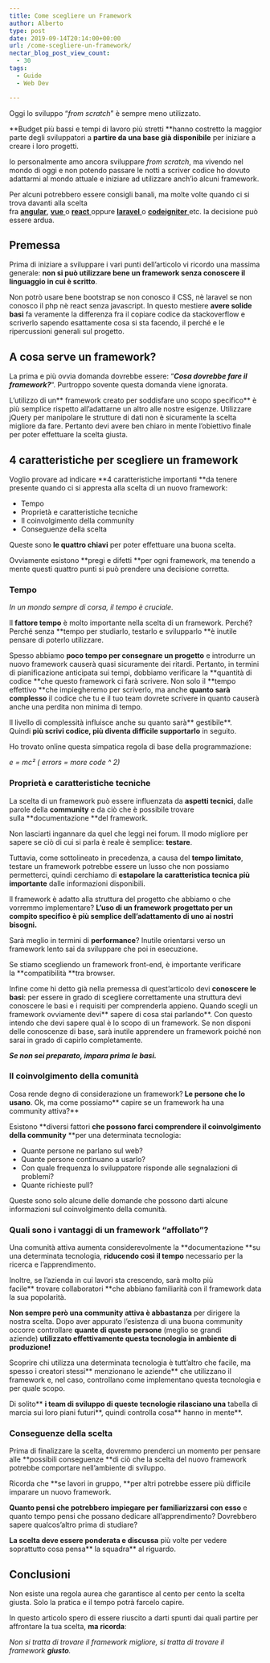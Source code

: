 ```yaml
---
title: Come scegliere un Framework
author: Alberto
type: post
date: 2019-09-14T20:14:00+00:00
url: /come-scegliere-un-framework/
nectar_blog_post_view_count:
  - 30
tags:
  - Guide
  - Web Dev

---
```

Oggi lo sviluppo “_from scratch_” è sempre meno utilizzato.

**Budget più bassi e tempi di lavoro più stretti&nbsp;**hanno costretto la maggior parte degli sviluppatori a&nbsp;**partire da una base già disponibile**&nbsp;per iniziare a creare i loro progetti.

Io personalmente amo ancora sviluppare&nbsp;_from scratch_, ma vivendo nel mondo di oggi e non potendo passare le notti a scriver codice ho dovuto adattarmi al mondo attuale e iniziare ad utilizzare anch’io alcuni framework.

Per alcuni potrebbero essere consigli banali, ma molte volte quando ci si trova davanti alla scelta fra&nbsp;**<a href="https://angular.io/" target="_blank" rel="noreferrer noopener">angular</a>**,&nbsp;<a href="https://vuejs.org/" target="_blank" rel="noreferrer noopener"><strong>vue</strong>&nbsp;</a>o&nbsp;<a href="https://it.reactjs.org/" target="_blank" rel="noreferrer noopener"><strong>react</strong>&nbsp;</a>oppure&nbsp;<a href="https://laravel.com/" target="_blank" rel="noreferrer noopener"><strong>laravel</strong>&nbsp;</a>o&nbsp;<a href="https://codeigniter.com/" target="_blank" rel="noreferrer noopener"><strong>codeigniter</strong>&nbsp;</a>etc. la decisione può essere ardua.

## Premessa

Prima di iniziare a sviluppare i vari punti dell’articolo vi ricordo una massima generale:&nbsp;**non si può utilizzare bene un framework senza conoscere il linguaggio in cui è scritto**.

Non potrò usare bene bootstrap se non conosco il CSS, nè laravel se non conosco il php nè react senza javascript. In questo mestiere&nbsp;**avere solide basi**&nbsp;fa veramente la differenza fra il copiare codice da stackoverflow e scriverlo sapendo esattamente cosa si sta facendo, il perché e le ripercussioni generali sul progetto.

## A cosa serve un framework?

La prima e più ovvia domanda dovrebbe essere: “**_Cosa dovrebbe fare il framework?_**“. Purtroppo sovente questa domanda viene ignorata.

L’utilizzo di un**&nbsp;framework creato per soddisfare uno scopo specifico**&nbsp;è più semplice rispetto all’adattarne un altro alle nostre esigenze.
Utilizzare jQuery per manipolare le strutture di dati non è sicuramente la scelta migliore da fare.
Pertanto devi avere ben chiaro in mente l’obiettivo finale per poter effettuare la scelta giusta.

## 4 caratteristiche per scegliere un framework

Voglio provare ad indicare&nbsp;**4 caratteristiche importanti&nbsp;**da tenere presente quando ci si appresta alla scelta di un nuovo framework:

  * Tempo
  * Proprietà e caratteristiche tecniche
  * Il coinvolgimento della community
  * Conseguenze della scelta

Queste sono&nbsp;**le quattro chiavi**&nbsp;per poter effettuare una buona scelta.

Ovviamente esistono&nbsp;**pregi e difetti&nbsp;**per ogni framework, ma tenendo a mente questi quattro punti si può prendere una decisione corretta.

### Tempo

_In un mondo sempre di corsa, il tempo è cruciale._

Il&nbsp;**fattore tempo**&nbsp;è molto importante nella scelta di un framework. Perché? Perché senza&nbsp;**tempo per studiarlo, testarlo e svilupparlo&nbsp;**è inutile pensare di poterlo utilizzare.

Spesso abbiamo&nbsp;**poco tempo per consegnare un progetto**&nbsp;e introdurre un nuovo framework causerà quasi sicuramente dei ritardi. Pertanto, in termini di pianificazione anticipata sui tempi, dobbiamo verificare la&nbsp;**quantità di codice&nbsp;**che questo framework ci farà scrivere. Non solo il&nbsp;**tempo effettivo&nbsp;**che impiegheremo per scriverlo, ma anche&nbsp;**quanto sarà complesso**&nbsp;il codice che tu e il tuo team dovrete scrivere in quanto causerà anche una perdita non minima di tempo.

Il livello di complessità influisce anche su quanto sarà**&nbsp;gestibile**.
Quindi&nbsp;**più scrivi codice, più diventa difficile supportarlo**&nbsp;in seguito.

Ho trovato online questa simpatica regola di base della programmazione:

_e = mc² (_&nbsp;_errors_&nbsp;_= more code ^ 2)_

### Proprietà e caratteristiche tecniche

La scelta di un framework può essere influenzata da&nbsp;**aspetti tecnici**, dalle parole della&nbsp;**community**&nbsp;e da ciò che è possibile trovare sulla&nbsp;**documentazione&nbsp;**del framework.

Non lasciarti ingannare da quel che leggi nei forum. Il modo migliore per sapere se ciò di cui si parla è reale è semplice:&nbsp;**testare**.

Tuttavia, come sottolineato in precedenza, a causa del&nbsp;**tempo limitato**, testare un framework potrebbe essere un lusso che non possiamo permetterci, quindi cerchiamo di&nbsp;**estapolare la caratteristica tecnica più importante**&nbsp;dalle informazioni disponibili.

Il framework è adatto alla struttura del progetto che abbiamo o che vorremmo implementare?&nbsp;**L’uso di un framework progettato per un compito specifico è più semplice dell’adattamento di uno ai nostri bisogni.**

Sarà meglio in termini di&nbsp;**performance**? Inutile orientarsi verso un framework lento sai da sviluppare che poi in esecuzione.

Se stiamo scegliendo un framework front-end, è importante verificare la&nbsp;**compatibilità&nbsp;**tra browser.

Infine come hi detto già nella premessa di quest’articolo devi&nbsp;**conoscere le basi**: per essere in grado di scegliere correttamente una struttura devi conoscere le basi e i requisiti per comprenderla appieno.
Quando scegli un framework ovviamente devi**&nbsp;sapere di cosa stai parlando**. Con questo intendo che devi sapere qual è lo scopo di un framework. Se non disponi delle conoscenze di base, sarà inutile apprendere un framework poiché non sarai in grado di capirlo completamente.

**_Se non sei preparato, impara prima le basi._**

### Il coinvolgimento della comunità

Cosa rende degno di considerazione un framework?**&nbsp;Le persone che lo usano**. Ok, ma come possiamo**&nbsp;capire se un framework ha una community attiva?**

Esistono&nbsp;**diversi fattori&nbsp;**che possono farci comprendere il coinvolgimento della community**&nbsp;**per una determinata tecnologia:

  * Quante persone ne parlano sul web?
  * Quante persone continuano a usarlo?
  * Con quale frequenza lo sviluppatore risponde alle segnalazioni di problemi?
  * Quante richieste pull?

Queste sono solo alcune delle domande che possono darti alcune informazioni sul coinvolgimento della comunità.

### Quali sono i vantaggi di un framework “affollato”?

Una comunità attiva aumenta considerevolmente la&nbsp;**documentazione&nbsp;**su una determinata tecnologia,&nbsp;**riducendo così il tempo**&nbsp;necessario per la ricerca e l’apprendimento.

Inoltre, se l’azienda in cui lavori sta crescendo, sarà molto più facile**&nbsp;trovare collaboratori&nbsp;**che abbiano familiarità con il framework data la sua popolarità.

**Non sempre però una community attiva è abbastanza**&nbsp;per dirigere la nostra scelta. Dopo aver appurato l’esistenza di una buona community occorre controllare&nbsp;**quante di queste persone**&nbsp;(meglio se grandi aziende)&nbsp;**utilizzato effettivamente questa tecnologia in ambiente di produzione!**

Scoprire chi utilizza una determinata tecnologia è tutt’altro che facile, ma spesso i creatori stessi**&nbsp;menzionano le aziende**&nbsp;che utilizzano il framework e, nel caso, controllano come implementano questa tecnologia e per quale scopo.

Di solito**&nbsp;**i team di sviluppo di queste tecnologie rilasciano una**&nbsp;tabella di marcia sui loro piani futuri**, quindi controlla cosa**&nbsp;hanno in mente**.

### Conseguenze della scelta

Prima di finalizzare la scelta, dovremmo prenderci un momento per pensare alle&nbsp;**possibili conseguenze&nbsp;**di ciò che la scelta del nuovo framework potrebbe comportare nell’ambiente di sviluppo.

Ricorda che&nbsp;**se lavori in gruppo,&nbsp;**per altri potrebbe essere più difficile imparare un nuovo framework.

**Quanto pensi che potrebbero impiegare per familiarizzarsi con esso**&nbsp;e quanto tempo pensi che possano dedicare all’apprendimento? Dovrebbero sapere qualcos’altro prima di studiare?

**La scelta deve essere ponderata e discussa**&nbsp;più volte per vedere soprattutto cosa pensa**&nbsp;la squadra**&nbsp;al riguardo.

## Conclusioni

Non esiste una regola aurea che garantisce al cento per cento la scelta giusta. Solo la pratica e il tempo potrà farcelo capire.

In questo articolo spero di essere riuscito a darti spunti dai quali partire per affrontare la tua scelta,&nbsp;**ma ricorda**:

_Non si tratta di trovare il framework migliore, si tratta di trovare il framework&nbsp;**giusto**._
